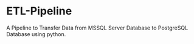# ETL-Pipeline

A Pipeline to Transfer Data from MSSQL Server Database to PostgreSQL Database using python. 
